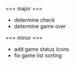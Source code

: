=== major ===
* determine check
* determine game over

=== minor ===
* add game status icons
* fix game list sorting

